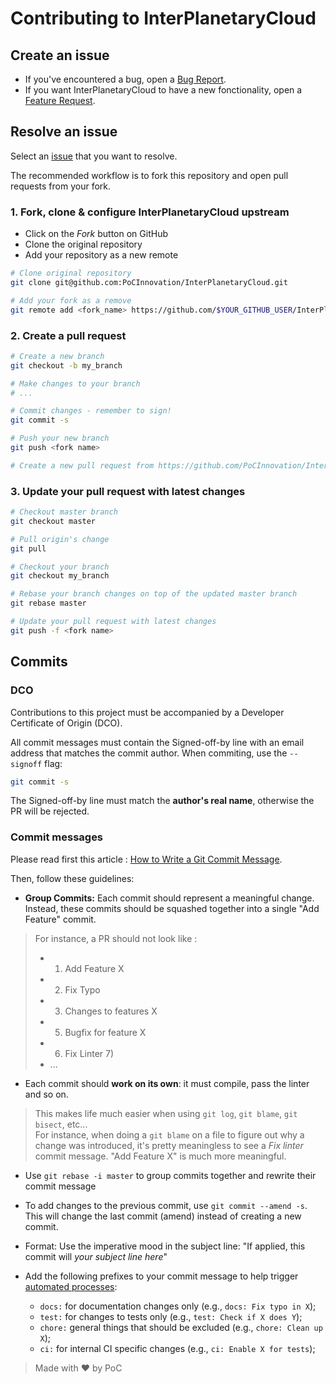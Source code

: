 # Contributing to InterPlanetaryCloud

## Create an issue

- If you've encountered a bug, open a [Bug Report](https://github.com/PoCInnovation/InterPlanetaryCloud/issues/new?assignees=&labels=&template=bug_report.md&title=).
- If you want InterPlanetaryCloud to have a new fonctionality, open a [Feature Request](https://github.com/PoCInnovation/InterPlanetaryCloud/issues/new?assignees=&labels=&template=feature_request.md&title=).

## Resolve an issue

Select an [issue](https://github.com/PoCInnovation/InterPlanetaryCloud/issues) that you want to resolve.

The recommended workflow is to fork this repository and open pull requests from your fork.

### 1. Fork, clone & configure InterPlanetaryCloud upstream

- Click on the _Fork_ button on GitHub
- Clone the original repository
- Add your repository as a new remote

```sh
# Clone original repository
git clone git@github.com:PoCInnovation/InterPlanetaryCloud.git

# Add your fork as a remove
git remote add <fork_name> https://github.com/$YOUR_GITHUB_USER/InterPlanetaryCloud.git
```

### 2. Create a pull request

```sh
# Create a new branch
git checkout -b my_branch

# Make changes to your branch
# ...

# Commit changes - remember to sign!
git commit -s

# Push your new branch
git push <fork name>

# Create a new pull request from https://github.com/PoCInnovation/InterPlanetaryCloud/pulls
```

### 3. Update your pull request with latest changes

```sh
# Checkout master branch
git checkout master

# Pull origin's change
git pull

# Checkout your branch
git checkout my_branch

# Rebase your branch changes on top of the updated master branch
git rebase master

# Update your pull request with latest changes
git push -f <fork name>
```

## Commits

### DCO

Contributions to this project must be accompanied by a Developer Certificate of
Origin (DCO).

All commit messages must contain the Signed-off-by line with an email address that matches the commit author. When commiting, use the `--signoff` flag:

```sh
git commit -s
```

The Signed-off-by line must match the **author's real name**, otherwise the PR will be rejected.

### Commit messages

Please read first this article : [How to Write a Git Commit Message](https://chris.beams.io/posts/git-commit/).

Then, follow these guidelines:

- **Group Commits:** Each commit should represent a meaningful change. Instead, these commits should be squashed together into a single "Add Feature" commit.
> For instance, a PR should not look like :
> - 1) Add Feature X
> - 2) Fix Typo
> - 3) Changes to features X
> - 5) Bugfix for feature X
> - 6) Fix Linter 7)
> - ...

- Each commit should **work on its own**: it must compile, pass the linter and so on.
> This makes life much easier when using `git log`, `git blame`, `git bisect`, etc...\
> For instance, when doing a `git blame` on a file to figure out why a change was introduced, it's pretty meaningless to see a _Fix linter_ commit message. "Add Feature X" is much more meaningful.

- Use `git rebase -i master` to group commits together and rewrite their commit message

- To add changes to the previous commit, use `git commit --amend -s`. This will change the last commit (amend) instead of creating a new commit.

- Format: Use the imperative mood in the subject line: "If applied, this commit
  will _your subject line here_"

- Add the following prefixes to your commit message to help trigger [automated processes](https://www.conventionalcommits.org):
  - `docs:` for documentation changes only (e.g., `docs: Fix typo in X`);
  - `test:` for changes to tests only (e.g., `test: Check if X does Y`);
  - `chore:` general things that should be excluded (e.g., `chore: Clean up X`);
  - `ci:` for internal CI specific changes (e.g., `ci: Enable X for tests`);

> Made with :heart: by PoC
